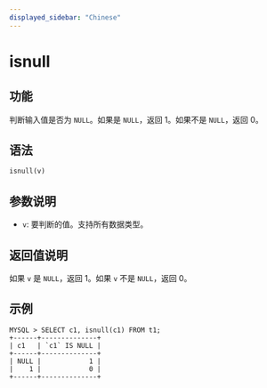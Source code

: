 ```yaml
---
displayed_sidebar: "Chinese"
---
```


# isnull

## 功能

判断输入值是否为 `NULL`。如果是 `NULL`，返回 1。如果不是 `NULL`，返回 0。

## 语法

```Haskell
isnull(v)
```

## 参数说明

- `v`: 要判断的值。支持所有数据类型。

## 返回值说明

如果 `v` 是 `NULL`，返回 1。如果 `v` 不是 `NULL`，返回 0。

## 示例

```Plain Text
MYSQL > SELECT c1, isnull(c1) FROM t1;
+------+--------------+
| c1   | `c1` IS NULL |
+------+--------------+
| NULL |            1 |
|    1 |            0 |
+------+--------------+
```
